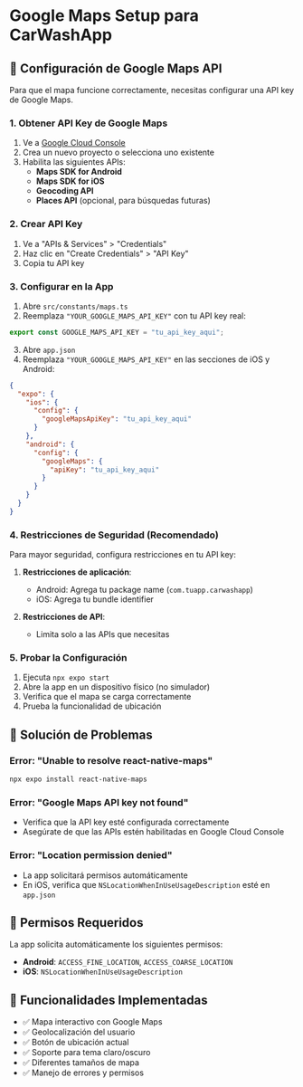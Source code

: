# Google Maps Setup para CarWashApp

## 📍 Configuración de Google Maps API

Para que el mapa funcione correctamente, necesitas configurar una API key de Google Maps.

### 1. Obtener API Key de Google Maps

1. Ve a [Google Cloud Console](https://console.cloud.google.com/)
2. Crea un nuevo proyecto o selecciona uno existente
3. Habilita las siguientes APIs:
   - **Maps SDK for Android**
   - **Maps SDK for iOS**
   - **Geocoding API**
   - **Places API** (opcional, para búsquedas futuras)

### 2. Crear API Key

1. Ve a "APIs & Services" > "Credentials"
2. Haz clic en "Create Credentials" > "API Key"
3. Copia tu API key

### 3. Configurar en la App

1. Abre `src/constants/maps.ts`
2. Reemplaza `"YOUR_GOOGLE_MAPS_API_KEY"` con tu API key real:

```typescript
export const GOOGLE_MAPS_API_KEY = "tu_api_key_aqui";
```

3. Abre `app.json`
4. Reemplaza `"YOUR_GOOGLE_MAPS_API_KEY"` en las secciones de iOS y Android:

```json
{
  "expo": {
    "ios": {
      "config": {
        "googleMapsApiKey": "tu_api_key_aqui"
      }
    },
    "android": {
      "config": {
        "googleMaps": {
          "apiKey": "tu_api_key_aqui"
        }
      }
    }
  }
}
```

### 4. Restricciones de Seguridad (Recomendado)

Para mayor seguridad, configura restricciones en tu API key:

1. **Restricciones de aplicación**:

   - Android: Agrega tu package name (`com.tuapp.carwashapp`)
   - iOS: Agrega tu bundle identifier

2. **Restricciones de API**:
   - Limita solo a las APIs que necesitas

### 5. Probar la Configuración

1. Ejecuta `npx expo start`
2. Abre la app en un dispositivo físico (no simulador)
3. Verifica que el mapa se carga correctamente
4. Prueba la funcionalidad de ubicación

## 🔧 Solución de Problemas

### Error: "Unable to resolve react-native-maps"

```bash
npx expo install react-native-maps
```

### Error: "Google Maps API key not found"

- Verifica que la API key esté configurada correctamente
- Asegúrate de que las APIs estén habilitadas en Google Cloud Console

### Error: "Location permission denied"

- La app solicitará permisos automáticamente
- En iOS, verifica que `NSLocationWhenInUseUsageDescription` esté en `app.json`

## 📱 Permisos Requeridos

La app solicita automáticamente los siguientes permisos:

- **Android**: `ACCESS_FINE_LOCATION`, `ACCESS_COARSE_LOCATION`
- **iOS**: `NSLocationWhenInUseUsageDescription`

## 🚀 Funcionalidades Implementadas

- ✅ Mapa interactivo con Google Maps
- ✅ Geolocalización del usuario
- ✅ Botón de ubicación actual
- ✅ Soporte para tema claro/oscuro
- ✅ Diferentes tamaños de mapa
- ✅ Manejo de errores y permisos
